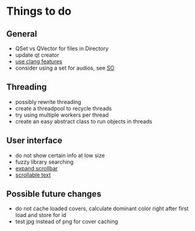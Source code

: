 # Things to do

## General
- QSet vs QVector for files in Directory
- update qt creator
- [use clang features](http://blog.qt.io/blog/2018/07/18/qt-creator-4-7-0-released/)
- consider using a set for audios, see [SO](https://stackoverflow.com/a/25524075)

## Threading
- possibly rewrite threading
- create a threadpool to recycle threads
- try using multiple workers per thread
- create an easy abstract class to run objects in threads
  
## User interface
- do not show certain info at low size
- fuzzy library searching
- [expand scrollbar](https://stackoverflow.com/a/23677355/7057528)
- [scrollable text](https://stackoverflow.com/a/10655396/7057528)

## Possible future changes
- do not cache loaded covers, calculate dominant color right after first load and store for id
- test jpg instead of png for cover caching